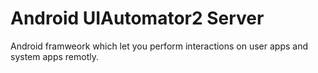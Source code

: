 # Android UIAutomator2 Server

Android framweork which let you perform interactions on user apps and system apps remotly.

